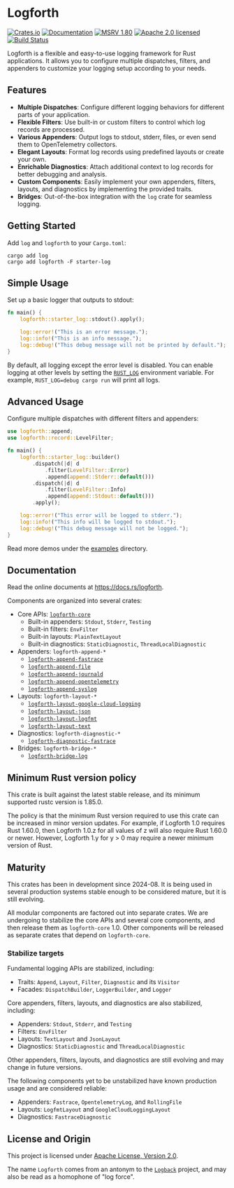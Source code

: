 # Logforth

[![Crates.io][crates-badge]][crates-url]
[![Documentation][docs-badge]][docs-url]
[![MSRV 1.80][msrv-badge]](https://www.whatrustisit.com)
[![Apache 2.0 licensed][license-badge]][license-url]
[![Build Status][actions-badge]][actions-url]

[crates-badge]: https://img.shields.io/crates/v/logforth.svg
[crates-url]: https://crates.io/crates/logforth
[docs-badge]: https://docs.rs/logforth/badge.svg
[msrv-badge]: https://img.shields.io/badge/MSRV-1.80-green?logo=rust
[docs-url]: https://docs.rs/logforth
[license-badge]: https://img.shields.io/crates/l/logforth
[license-url]: LICENSE
[actions-badge]: https://github.com/fast/logforth/workflows/CI/badge.svg
[actions-url]:https://github.com/fast/logforth/actions?query=workflow%3ACI

Logforth is a flexible and easy-to-use logging framework for Rust applications. It allows you to configure multiple dispatches, filters, and appenders to customize your logging setup according to your needs.

## Features

- **Multiple Dispatches**: Configure different logging behaviors for different parts of your application.
- **Flexible Filters**: Use built-in or custom filters to control which log records are processed.
- **Various Appenders**: Output logs to stdout, stderr, files, or even send them to OpenTelemetry collectors.
- **Elegant Layouts**: Format log records using predefined layouts or create your own.
- **Enrichable Diagnostics**: Attach additional context to log records for better debugging and analysis.
- **Custom Components**: Easily implement your own appenders, filters, layouts, and diagnostics by implementing the provided traits.
- **Bridges**: Out-of-the-box integration with the `log` crate for seamless logging.

## Getting Started

Add `log` and `logforth` to your `Cargo.toml`:

```shell
cargo add log
cargo add logforth -F starter-log
```

## Simple Usage

Set up a basic logger that outputs to stdout:

```rust
fn main() {
    logforth::starter_log::stdout().apply();

    log::error!("This is an error message.");
    log::info!("This is an info message.");
    log::debug!("This debug message will not be printed by default.");
}
```

By default, all logging except the error level is disabled. You can enable logging at other levels by setting the [`RUST_LOG`](https://docs.rs/logforth-core/*/logforth_core/filter/env_filter/index.html) environment variable. For example, `RUST_LOG=debug cargo run` will print all logs.

## Advanced Usage

Configure multiple dispatches with different filters and appenders:

```rust
use logforth::append;
use logforth::record::LevelFilter;

fn main() {
    logforth::starter_log::builder()
        .dispatch(|d| d
            .filter(LevelFilter::Error)
            .append(append::Stderr::default()))
        .dispatch(|d| d
            .filter(LevelFilter::Info)
            .append(append::Stdout::default()))
        .apply();

    log::error!("This error will be logged to stderr.");
    log::info!("This info will be logged to stdout.");
    log::debug!("This debug message will not be logged.");
}
```

Read more demos under the [examples](logforth/examples) directory.

## Documentation

Read the online documents at https://docs.rs/logforth.

Components are organized into several crates:

* Core APIs: [`logforth-core`](https://docs.rs/logforth-core)
  * Built-in appenders: `Stdout`, `Stderr`, `Testing`
  * Built-in filters: `EnvFilter`
  * Built-in layouts: `PlainTextLayout`
  * Built-in diagnostics: `StaticDiagnostic`, `ThreadLocalDiagnostic`
* Appenders: `logforth-append-*`
  * [`logforth-append-fastrace`](https://docs.rs/logforth-append-fastrace)
  * [`logforth-append-file`](https://docs.rs/logforth-append-file)
  * [`logforth-append-journald`](https://docs.rs/logforth-append-journald)
  * [`logforth-append-opentelemetry`](https://docs.rs/logforth-append-opentelemetry)
  * [`logforth-append-syslog`](https://docs.rs/logforth-append-syslog)
* Layouts: `logforth-layout-*`
  * [`logforth-layout-google-cloud-logging`](https://docs.rs/logforth-layout-google-cloud-logging)
  * [`logforth-layout-json`](https://docs.rs/logforth-layout-json)
  * [`logforth-layout-logfmt`](https://docs.rs/logforth-layout-logfmt)
  * [`logforth-layout-text`](https://docs.rs/logforth-layout-text)
* Diagnostics: `logforth-diagnostic-*`
  * [`logforth-diagnostic-fastrace`](https://docs.rs/logforth-diagnostic-fastrace)
* Bridges: `logforth-bridge-*`
  * [`logforth-bridge-log`](https://docs.rs/logforth-bridge-log)

## Minimum Rust version policy

This crate is built against the latest stable release, and its minimum supported rustc version is 1.85.0.

The policy is that the minimum Rust version required to use this crate can be increased in minor version updates. For example, if Logforth 1.0 requires Rust 1.60.0, then Logforth 1.0.z for all values of z will also require Rust 1.60.0 or newer. However, Logforth 1.y for y > 0 may require a newer minimum version of Rust.

## Maturity

This crates has been in development since 2024-08. It is being used in several production systems stable enough to be considered mature, but it is still evolving.

All modular components are factored out into separate crates. We are undergoing to stabilize the core APIs and several core components, and then release them as `logforth-core` 1.0. Other components will be released as separate crates that depend on `logforth-core`.

### Stabilize targets

Fundamental logging APIs are stabilized, including:

* Traits: `Append`, `Layout`, `Filter`, `Diagnostic` and its `Visitor`
* Facades: `DispatchBuilder`, `LoggerBuilder`, and `Logger`

Core appenders, filters, layouts, and diagnostics are also stabilized, including:

* Appenders: `Stdout`, `Stderr`, and `Testing`
* Filters: `EnvFilter`
* Layouts: `TextLayout` and `JsonLayout`
* Diagnostics: `StaticDiagnostic` and `ThreadLocalDiagnostic`

Other appenders, filters, layouts, and diagnostics are still evolving and may change in future versions.

The following components yet to be unstabilized have known production usage and are considered reliable:

* Appenders: `Fastrace`, `OpentelemetryLog`, and `RollingFile`
* Layouts: `LogfmtLayout` and `GoogleCloudLoggingLayout`
* Diagnostics: `FastraceDiagnostic`

## License and Origin

This project is licensed under [Apache License, Version 2.0](LICENSE).

The name `Logforth` comes from an antonym to the [`Logback`](https://logback.qos.ch/) project, and may also be read as a homophone of "log force".
